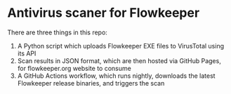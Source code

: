 # Antivirus scaner for Flowkeeper

There are three things in this repo:

1. A Python script which uploads Flowkeeper EXE files to VirusTotal using its API
2. Scan results in JSON format, which are then hosted via GitHub Pages, for flowkeeper.org website to consume
3. A GitHub Actions workflow, which runs nightly, downloads the latest Flowkeeper release binaries, and triggers the scan
